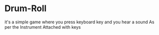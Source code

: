 # Drum-Roll
it's a simple game where you press keyboard key and you hear a sound As per the Instrument Attached with keys
